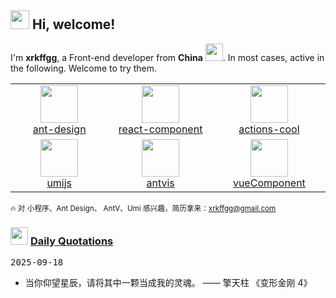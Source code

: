 <h2> <img src="https://emojis.slackmojis.com/emojis/images/1588315024/8823/hyperkitty.gif?1588315024" width="30" /> Hi, welcome! </h2>

I'm **xrkffgg**, a Front-end developer from **China** <img src="https://user-images.githubusercontent.com/29775873/142716615-98e19a67-393c-47c9-b9e4-c9cacb1a6ffd.png" width="28" />. In most cases, active in the following. Welcome to try them.

<table>
  <tr>
    <td align="center" width="200">
      <a href="https://github.com/ant-design">
        <img src="https://avatars1.githubusercontent.com/u/12101536?s=200&v=4" width="60" />
        <br />
        ant-design
      </a>
    </td>
    <td align="center" width="200">
      <a href="https://github.com/react-component">
        <img src="https://avatars1.githubusercontent.com/u/9441414?s=200&v=4" width="60" />
        <br />
        react-component
      </a>
    </td>
    <td align="center" width="200">
      <a href="https://github.com/actions-cool">
        <img src="https://avatars1.githubusercontent.com/u/73879334?s=200&v=4" width="60" />
        <br />
        actions-cool
      </a>
    </td>
  </tr>
  <tr>
    <td align="center" width="200">
      <a href="https://github.com/umijs">
        <img src="https://avatars2.githubusercontent.com/u/33895495?s=200&v=4" width="60" />
        <br />
        umijs
      </a>
    </td>
    <td align="center" width="200">
      <a href="https://github.com/antvis">
        <img src="https://avatars.githubusercontent.com/u/19199542?s=200&v=4" width="60" />
        <br />
        antvis
      </a>
    </td>
    <td align="center" width="200">
      <a href="https://github.com/vueComponent">
        <img src="https://avatars2.githubusercontent.com/u/32120805?s=200&v=4" width="60" />
        <br />
        vueComponent
      </a>
    </td>
  </tr>
</table>

<sub>🔥 对 小程序、Ant Design、 AntV、Umi 感兴趣，简历拿来：xrkffgg@gmail.com</sub>

<h3> <img src="https://emojis.slackmojis.com/emojis/images/1621024394/39092/cat-roll.gif?1621024394" width="28" /> <a href="https://github.com/xrkffgg/xrkffgg/blob/master/quotations.md"> Daily Quotations</a></h3>

<kbd>2025-09-18</kbd>

- 当你仰望星辰，请将其中一颗当成我的灵魂。 —— 擎天柱 《变形金刚 4》

<!-- Randomly taken from quotations.md -->

